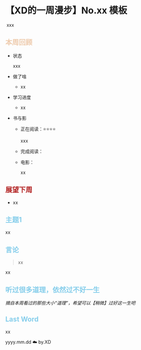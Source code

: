 # 【XD的一周漫步】No.xx 模板

​		xxx

## <font color="#EECBAD">本周回顾</font>

- 状态

  xxx

* 做了啥
  
  - xx
  
* 学习进度

  * xx
  
* 书与影

  * 正在阅读：⭐⭐⭐⭐

    xxx

  - 完成阅读：

  * 电影：
  
    xx

## <font color="#B22222">展望下周</font>

- xx

## <font color="#87CEEB">主题1</font>

xx

## <font color="#87CEEB">言论</font>

> xx

xx



## <font color="#87CEEB">听过很多道理，依然过不好一生</font>

*摘自本周看过的那些大小“道理”，希望可以【稍微】过好这一生吧*



## <font color="#87CEEB">Last Word</font>

xx





yyyy.mm.dd ☁️ by.XD